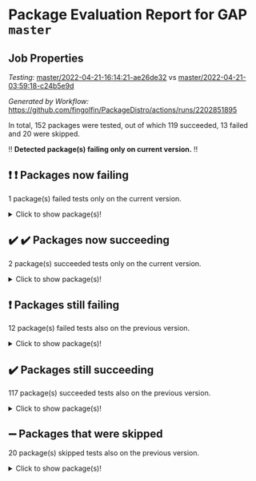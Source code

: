# Package Evaluation Report for GAP `master`

## Job Properties

*Testing:* [master/2022-04-21-16:14:21-ae26de32](https://github.com/fingolfin/PackageDistro/blob/data/reports/master/2022-04-21-16:14:21-ae26de32) vs [master/2022-04-21-03:59:18-c24b5e9d](https://github.com/fingolfin/PackageDistro/blob/data/reports/master/2022-04-21-03:59:18-c24b5e9d)

*Generated by Workflow:* https://github.com/fingolfin/PackageDistro/actions/runs/2202851895

In total, 152 packages were tested, out of which 119 succeeded, 13 failed and 20 were skipped.

:bangbang: **Detected package(s) failing only on current version.** :bangbang:

## :exclamation: :exclamation: Packages now failing

1 package(s) failed tests only on the current version.
<details> <summary>Click to show package(s)!</summary>

- ugaly 4.0.2 [(failure)](https://github.com/fingolfin/PackageDistro/runs/6115271170?check_suite_focus=true) vs ugaly 4.0.2 [(success)](https://github.com/fingolfin/PackageDistro/runs/6105887388?check_suite_focus=true) <br>
</details>

## :heavy_check_mark: :heavy_check_mark: Packages now succeeding

2 package(s) succeeded tests only on the current version.
<details> <summary>Click to show package(s)!</summary>

- curlinterface 2.2.2 [(success)](https://github.com/fingolfin/PackageDistro/runs/6115259936?check_suite_focus=true) vs curlinterface 2.2.2 [(failure)](https://github.com/fingolfin/PackageDistro/runs/6105883072?check_suite_focus=true) <br>
- sonata 2.9.4 [(success)](https://github.com/fingolfin/PackageDistro/runs/6115270352?check_suite_focus=true) vs sonata 2.9.3 [(failure)](https://github.com/fingolfin/PackageDistro/runs/6105887087?check_suite_focus=true) <br>
</details>

## :exclamation: Packages still failing

12 package(s) failed tests also on the previous version.
<details><summary>Click to show package(s)!</summary>

- fining 1.4.1 [(failure)](https://github.com/fingolfin/PackageDistro/runs/6115261879?check_suite_focus=true)
- francy 1.2.4 [(failure)](https://github.com/fingolfin/PackageDistro/runs/6115262554?check_suite_focus=true)
- hap 1.38 [(failure)](https://github.com/fingolfin/PackageDistro/runs/6115263867?check_suite_focus=true)
- normalizinterface 1.3.2 [(failure)](https://github.com/fingolfin/PackageDistro/runs/6115266885?check_suite_focus=true)
- packagemanager 1.2 [(failure)](https://github.com/fingolfin/PackageDistro/runs/6115267386?check_suite_focus=true)
- rcwa 4.6.4 [(failure)](https://github.com/fingolfin/PackageDistro/runs/6115268381?check_suite_focus=true)
- recog 1.3.2 [(failure)](https://github.com/fingolfin/PackageDistro/runs/6115268803?check_suite_focus=true)
- semigroups 4.0.1 [(failure)](https://github.com/fingolfin/PackageDistro/runs/6115269447?check_suite_focus=true)
- transgrp 3.6.1 [(failure)](https://github.com/fingolfin/PackageDistro/runs/6115271065?check_suite_focus=true)
- unitlib 4.0.0 [(failure)](https://github.com/fingolfin/PackageDistro/runs/6115271447?check_suite_focus=true)
- wedderga 4.10.1 [(failure)](https://github.com/fingolfin/PackageDistro/runs/6115271868?check_suite_focus=true)
- yangbaxter 0.9.0 [(failure)](https://github.com/fingolfin/PackageDistro/runs/6115272265?check_suite_focus=true)
</details>

## :heavy_check_mark: Packages still succeeding

117 package(s) succeeded tests also on the previous version.
<details><summary>Click to show package(s)!</summary>

- ace 5.4 [(success)](https://github.com/fingolfin/PackageDistro/runs/6115257071?check_suite_focus=true)
- aclib 1.3.2 [(success)](https://github.com/fingolfin/PackageDistro/runs/6115257335?check_suite_focus=true)
- agt 0.2 [(success)](https://github.com/fingolfin/PackageDistro/runs/6115257406?check_suite_focus=true)
- alnuth 3.2.1 [(success)](https://github.com/fingolfin/PackageDistro/runs/6115257488?check_suite_focus=true)
- anupq 3.2.6 [(success)](https://github.com/fingolfin/PackageDistro/runs/6115257598?check_suite_focus=true)
- atlasrep 2.1.2 [(success)](https://github.com/fingolfin/PackageDistro/runs/6115257717?check_suite_focus=true)
- autodoc 2022.03.10 [(success)](https://github.com/fingolfin/PackageDistro/runs/6115257898?check_suite_focus=true)
- automata 1.15 [(success)](https://github.com/fingolfin/PackageDistro/runs/6115258007?check_suite_focus=true)
- automgrp 1.3.2 [(success)](https://github.com/fingolfin/PackageDistro/runs/6115258095?check_suite_focus=true)
- autpgrp 1.10.2 [(success)](https://github.com/fingolfin/PackageDistro/runs/6115258177?check_suite_focus=true)
- cap 2022.04-02 [(success)](https://github.com/fingolfin/PackageDistro/runs/6115258261?check_suite_focus=true)
- caratinterface 2.3.3 [(success)](https://github.com/fingolfin/PackageDistro/runs/6115258380?check_suite_focus=true)
- cddinterface 2020.06.24 [(success)](https://github.com/fingolfin/PackageDistro/runs/6115258462?check_suite_focus=true)
- circle 1.6.4 [(success)](https://github.com/fingolfin/PackageDistro/runs/6115258646?check_suite_focus=true)
- cohomolo 1.6.10 [(success)](https://github.com/fingolfin/PackageDistro/runs/6115258742?check_suite_focus=true)
- congruence 1.2.3 [(success)](https://github.com/fingolfin/PackageDistro/runs/6115258874?check_suite_focus=true)
- corelg 1.56 [(success)](https://github.com/fingolfin/PackageDistro/runs/6115259004?check_suite_focus=true)
- crime 1.6 [(success)](https://github.com/fingolfin/PackageDistro/runs/6115259164?check_suite_focus=true)
- crisp 1.4.5 [(success)](https://github.com/fingolfin/PackageDistro/runs/6115259262?check_suite_focus=true)
- crypting 0.10 [(success)](https://github.com/fingolfin/PackageDistro/runs/6115259350?check_suite_focus=true)
- cryst 4.1.24 [(success)](https://github.com/fingolfin/PackageDistro/runs/6115259465?check_suite_focus=true)
- crystcat 1.1.9 [(success)](https://github.com/fingolfin/PackageDistro/runs/6115259573?check_suite_focus=true)
- ctbllib 1.3.3 [(success)](https://github.com/fingolfin/PackageDistro/runs/6115259716?check_suite_focus=true)
- cubefree 1.19 [(success)](https://github.com/fingolfin/PackageDistro/runs/6115259818?check_suite_focus=true)
- cvec 2.7.5 [(success)](https://github.com/fingolfin/PackageDistro/runs/6115260027?check_suite_focus=true)
- datastructures 0.2.7 [(success)](https://github.com/fingolfin/PackageDistro/runs/6115260136?check_suite_focus=true)
- deepthought 1.0.5 [(success)](https://github.com/fingolfin/PackageDistro/runs/6115260253?check_suite_focus=true)
- design 1.7 [(success)](https://github.com/fingolfin/PackageDistro/runs/6115260627?check_suite_focus=true)
- difsets 2.3.1 [(success)](https://github.com/fingolfin/PackageDistro/runs/6115260762?check_suite_focus=true)
- digraphs 1.5.2 [(success)](https://github.com/fingolfin/PackageDistro/runs/6115260846?check_suite_focus=true)
- edim 1.3.5 [(success)](https://github.com/fingolfin/PackageDistro/runs/6115261006?check_suite_focus=true)
- example 4.3.0 [(success)](https://github.com/fingolfin/PackageDistro/runs/6115261090?check_suite_focus=true)
- factint 1.6.3 [(success)](https://github.com/fingolfin/PackageDistro/runs/6115261477?check_suite_focus=true)
- ferret 1.0.7 [(success)](https://github.com/fingolfin/PackageDistro/runs/6115261641?check_suite_focus=true)
- fga 1.4.0 [(success)](https://github.com/fingolfin/PackageDistro/runs/6115261765?check_suite_focus=true)
- float 1.0.3 [(success)](https://github.com/fingolfin/PackageDistro/runs/6115261999?check_suite_focus=true)
- format 1.4.3 [(success)](https://github.com/fingolfin/PackageDistro/runs/6115262124?check_suite_focus=true)
- forms 1.2.7 [(success)](https://github.com/fingolfin/PackageDistro/runs/6115262231?check_suite_focus=true)
- fplsa 1.2.5 [(success)](https://github.com/fingolfin/PackageDistro/runs/6115262318?check_suite_focus=true)
- fr 2.4.8 [(success)](https://github.com/fingolfin/PackageDistro/runs/6115262411?check_suite_focus=true)
- fwtree 1.3 [(success)](https://github.com/fingolfin/PackageDistro/runs/6115262672?check_suite_focus=true)
- gbnp 1.0.5 [(success)](https://github.com/fingolfin/PackageDistro/runs/6115262801?check_suite_focus=true)
- generalizedmorphismsforcap 2022.03-03 [(success)](https://github.com/fingolfin/PackageDistro/runs/6115262932?check_suite_focus=true)
- genss 1.6.6 [(success)](https://github.com/fingolfin/PackageDistro/runs/6115262993?check_suite_focus=true)
- gradedringforhomalg 2022.03-01 [(success)](https://github.com/fingolfin/PackageDistro/runs/6115263161?check_suite_focus=true)
- grape 4.8.5 [(success)](https://github.com/fingolfin/PackageDistro/runs/6115263346?check_suite_focus=true)
- groupoids 1.69 [(success)](https://github.com/fingolfin/PackageDistro/runs/6115263439?check_suite_focus=true)
- grpconst 2.6.2 [(success)](https://github.com/fingolfin/PackageDistro/runs/6115263580?check_suite_focus=true)
- guarana 0.96.3 [(success)](https://github.com/fingolfin/PackageDistro/runs/6115263680?check_suite_focus=true)
- guava 3.15 [(success)](https://github.com/fingolfin/PackageDistro/runs/6115263772?check_suite_focus=true)
- hapcryst 0.1.14 [(success)](https://github.com/fingolfin/PackageDistro/runs/6115263951?check_suite_focus=true)
- hecke 1.5.3 [(success)](https://github.com/fingolfin/PackageDistro/runs/6115264067?check_suite_focus=true)
- help 3.5 [(success)](https://github.com/fingolfin/PackageDistro/runs/6115264157?check_suite_focus=true)
- idrel 2.43 [(success)](https://github.com/fingolfin/PackageDistro/runs/6115264275?check_suite_focus=true)
- images 1.3.1 [(success)](https://github.com/fingolfin/PackageDistro/runs/6115264407?check_suite_focus=true)
- intpic 0.2.4 [(success)](https://github.com/fingolfin/PackageDistro/runs/6115264555?check_suite_focus=true)
- io 4.7.2 [(success)](https://github.com/fingolfin/PackageDistro/runs/6115264676?check_suite_focus=true)
- irredsol 1.4.3 [(success)](https://github.com/fingolfin/PackageDistro/runs/6115264779?check_suite_focus=true)
- json 2.1.0 [(success)](https://github.com/fingolfin/PackageDistro/runs/6115264884?check_suite_focus=true)
- jupyterkernel 1.4.1 [(success)](https://github.com/fingolfin/PackageDistro/runs/6115264995?check_suite_focus=true)
- jupyterviz 1.5.1 [(success)](https://github.com/fingolfin/PackageDistro/runs/6115265084?check_suite_focus=true)
- kan 1.34 [(success)](https://github.com/fingolfin/PackageDistro/runs/6115265215?check_suite_focus=true)
- kbmag 1.5.9 [(success)](https://github.com/fingolfin/PackageDistro/runs/6115265313?check_suite_focus=true)
- laguna 3.9.4 [(success)](https://github.com/fingolfin/PackageDistro/runs/6115265404?check_suite_focus=true)
- liealgdb 2.2.1 [(success)](https://github.com/fingolfin/PackageDistro/runs/6115265479?check_suite_focus=true)
- liepring 2.6 [(success)](https://github.com/fingolfin/PackageDistro/runs/6115265575?check_suite_focus=true)
- liering 2.4.2 [(success)](https://github.com/fingolfin/PackageDistro/runs/6115265665?check_suite_focus=true)
- linearalgebraforcap 2022.04-02 [(success)](https://github.com/fingolfin/PackageDistro/runs/6115265741?check_suite_focus=true)
- loops 3.4.1 [(success)](https://github.com/fingolfin/PackageDistro/runs/6115265855?check_suite_focus=true)
- lpres 1.0.3 [(success)](https://github.com/fingolfin/PackageDistro/runs/6115265935?check_suite_focus=true)
- majoranaalgebras 1.4 [(success)](https://github.com/fingolfin/PackageDistro/runs/6115266022?check_suite_focus=true)
- mapclass 1.4.5 [(success)](https://github.com/fingolfin/PackageDistro/runs/6115266120?check_suite_focus=true)
- matgrp 0.64 [(success)](https://github.com/fingolfin/PackageDistro/runs/6115266199?check_suite_focus=true)
- modisom 2.5.1 [(success)](https://github.com/fingolfin/PackageDistro/runs/6115266287?check_suite_focus=true)
- modulepresentationsforcap 2022.03-02 [(success)](https://github.com/fingolfin/PackageDistro/runs/6115266358?check_suite_focus=true)
- monoidalcategories 2022.04-03 [(success)](https://github.com/fingolfin/PackageDistro/runs/6115266432?check_suite_focus=true)
- nconvex 2020.11-04 [(success)](https://github.com/fingolfin/PackageDistro/runs/6115266528?check_suite_focus=true)
- nilmat 1.4.1 [(success)](https://github.com/fingolfin/PackageDistro/runs/6115266710?check_suite_focus=true)
- nock 1.5 [(success)](https://github.com/fingolfin/PackageDistro/runs/6115266794?check_suite_focus=true)
- nq 2.5.8 [(success)](https://github.com/fingolfin/PackageDistro/runs/6115266980?check_suite_focus=true)
- numericalsgps 1.3.0 [(success)](https://github.com/fingolfin/PackageDistro/runs/6115267089?check_suite_focus=true)
- openmath 11.5.0 [(success)](https://github.com/fingolfin/PackageDistro/runs/6115267209?check_suite_focus=true)
- orb 4.8.4 [(success)](https://github.com/fingolfin/PackageDistro/runs/6115267305?check_suite_focus=true)
- patternclass 2.4.2 [(success)](https://github.com/fingolfin/PackageDistro/runs/6115267463?check_suite_focus=true)
- permut 2.0.4 [(success)](https://github.com/fingolfin/PackageDistro/runs/6115267543?check_suite_focus=true)
- polenta 1.3.10 [(success)](https://github.com/fingolfin/PackageDistro/runs/6115267639?check_suite_focus=true)
- polymaking 0.8.6 [(success)](https://github.com/fingolfin/PackageDistro/runs/6115267783?check_suite_focus=true)
- primgrp 3.4.1 [(success)](https://github.com/fingolfin/PackageDistro/runs/6115267844?check_suite_focus=true)
- profiling 2.5.0 [(success)](https://github.com/fingolfin/PackageDistro/runs/6115267917?check_suite_focus=true)
- qpa 1.33 [(success)](https://github.com/fingolfin/PackageDistro/runs/6115268019?check_suite_focus=true)
- quagroup 1.8.3 [(success)](https://github.com/fingolfin/PackageDistro/runs/6115268139?check_suite_focus=true)
- radiroot 2.9 [(success)](https://github.com/fingolfin/PackageDistro/runs/6115268240?check_suite_focus=true)
- rds 1.8 [(success)](https://github.com/fingolfin/PackageDistro/runs/6115268696?check_suite_focus=true)
- repndecomp 1.2.1 [(success)](https://github.com/fingolfin/PackageDistro/runs/6115268992?check_suite_focus=true)
- repsn 3.1.0 [(success)](https://github.com/fingolfin/PackageDistro/runs/6115269099?check_suite_focus=true)
- resclasses 4.7.2 [(success)](https://github.com/fingolfin/PackageDistro/runs/6115269260?check_suite_focus=true)
- scscp 2.3.1 [(success)](https://github.com/fingolfin/PackageDistro/runs/6115269348?check_suite_focus=true)
- sglppow 2.2 [(success)](https://github.com/fingolfin/PackageDistro/runs/6115269556?check_suite_focus=true)
- sgpviz 0.999.5 [(success)](https://github.com/fingolfin/PackageDistro/runs/6115269655?check_suite_focus=true)
- simpcomp 2.1.14 [(success)](https://github.com/fingolfin/PackageDistro/runs/6115269788?check_suite_focus=true)
- singular 2020.12.18 [(success)](https://github.com/fingolfin/PackageDistro/runs/6115269899?check_suite_focus=true)
- sla 1.5.3 [(success)](https://github.com/fingolfin/PackageDistro/runs/6115269997?check_suite_focus=true)
- smallgrp 1.5 [(success)](https://github.com/fingolfin/PackageDistro/runs/6115270121?check_suite_focus=true)
- smallsemi 0.6.13 [(success)](https://github.com/fingolfin/PackageDistro/runs/6115270232?check_suite_focus=true)
- sophus 1.25 [(success)](https://github.com/fingolfin/PackageDistro/runs/6115270445?check_suite_focus=true)
- spinsym 1.5.2 [(success)](https://github.com/fingolfin/PackageDistro/runs/6115270604?check_suite_focus=true)
- symbcompcc 1.3.2 [(success)](https://github.com/fingolfin/PackageDistro/runs/6115270691?check_suite_focus=true)
- thelma 1.3 [(success)](https://github.com/fingolfin/PackageDistro/runs/6115270766?check_suite_focus=true)
- tomlib 1.2.9 [(success)](https://github.com/fingolfin/PackageDistro/runs/6115270846?check_suite_focus=true)
- toric 1.9.5 [(success)](https://github.com/fingolfin/PackageDistro/runs/6115270937?check_suite_focus=true)
- unipot 1.5 [(success)](https://github.com/fingolfin/PackageDistro/runs/6115271271?check_suite_focus=true)
- utils 0.72 [(success)](https://github.com/fingolfin/PackageDistro/runs/6115271570?check_suite_focus=true)
- uuid 0.7 [(success)](https://github.com/fingolfin/PackageDistro/runs/6115271654?check_suite_focus=true)
- walrus 0.9991 [(success)](https://github.com/fingolfin/PackageDistro/runs/6115271772?check_suite_focus=true)
- xmod 2.86 [(success)](https://github.com/fingolfin/PackageDistro/runs/6115271954?check_suite_focus=true)
- xmodalg 1.18 [(success)](https://github.com/fingolfin/PackageDistro/runs/6115272126?check_suite_focus=true)
- zeromqinterface 0.13 [(success)](https://github.com/fingolfin/PackageDistro/runs/6115272420?check_suite_focus=true)
</details>

## :heavy_minus_sign: Packages that were skipped

20 package(s) skipped tests also on the previous version.
<details><summary>Click to show package(s)!</summary>

- 4ti2interface 2022.03-01 [(skipped)](https://github.com/fingolfin/PackageDistro/runs/6115067965?check_suite_focus=true)
- browse 1.8.14 [(skipped)](https://github.com/fingolfin/PackageDistro/runs/6115067965?check_suite_focus=true)
- examplesforhomalg 2022.03-01 [(skipped)](https://github.com/fingolfin/PackageDistro/runs/6115067965?check_suite_focus=true)
- gapdoc 1.6.5 [(skipped)](https://github.com/fingolfin/PackageDistro/runs/6115067965?check_suite_focus=true)
- gauss 2022.03-01 [(skipped)](https://github.com/fingolfin/PackageDistro/runs/6115067965?check_suite_focus=true)
- gaussforhomalg 2022.03-01 [(skipped)](https://github.com/fingolfin/PackageDistro/runs/6115067965?check_suite_focus=true)
- gradedmodules 2022.03-01 [(skipped)](https://github.com/fingolfin/PackageDistro/runs/6115067965?check_suite_focus=true)
- homalg 2022.03-01 [(skipped)](https://github.com/fingolfin/PackageDistro/runs/6115067965?check_suite_focus=true)
- homalgtocas 2022.03-01 [(skipped)](https://github.com/fingolfin/PackageDistro/runs/6115067965?check_suite_focus=true)
- io_forhomalg 2022.03-01 [(skipped)](https://github.com/fingolfin/PackageDistro/runs/6115067965?check_suite_focus=true)
- itc 1.5.1 [(skipped)](https://github.com/fingolfin/PackageDistro/runs/6115067965?check_suite_focus=true)
- localizeringforhomalg 2022.03-01 [(skipped)](https://github.com/fingolfin/PackageDistro/runs/6115067965?check_suite_focus=true)
- matricesforhomalg 2022.04-01 [(skipped)](https://github.com/fingolfin/PackageDistro/runs/6115067965?check_suite_focus=true)
- modules 2022.03-01 [(skipped)](https://github.com/fingolfin/PackageDistro/runs/6115067965?check_suite_focus=true)
- polycyclic 2.16 [(skipped)](https://github.com/fingolfin/PackageDistro/runs/6115067965?check_suite_focus=true)
- ringsforhomalg 2022.03-01 [(skipped)](https://github.com/fingolfin/PackageDistro/runs/6115067965?check_suite_focus=true)
- sco 2022.03-01 [(skipped)](https://github.com/fingolfin/PackageDistro/runs/6115067965?check_suite_focus=true)
- toolsforhomalg 2022.04-01 [(skipped)](https://github.com/fingolfin/PackageDistro/runs/6115067965?check_suite_focus=true)
- toricvarieties 2022.03.23 [(skipped)](https://github.com/fingolfin/PackageDistro/runs/6115067965?check_suite_focus=true)
- xgap 4.31 [(skipped)](https://github.com/fingolfin/PackageDistro/runs/6115067965?check_suite_focus=true)
</details>

